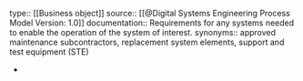 type:: [[Business object]]
source:: [[@Digital Systems Engineering Process Model Version: 1.0]]
documentation:: Requirements for any systems needed to enable the operation of the system of interest.
synonyms:: approved maintenance subcontractors, replacement system elements, support and test equipment (STE)

-